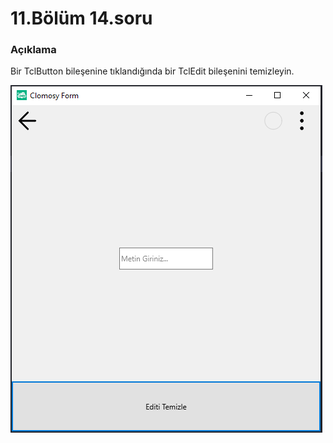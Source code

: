 # 11.Bölüm 14.soru

### Açıklama

Bir TclButton bileşenine tıklandığında bir TclEdit bileşenini temizleyin.

![Bolum 11-Soru 14](Bolum11_14.png)